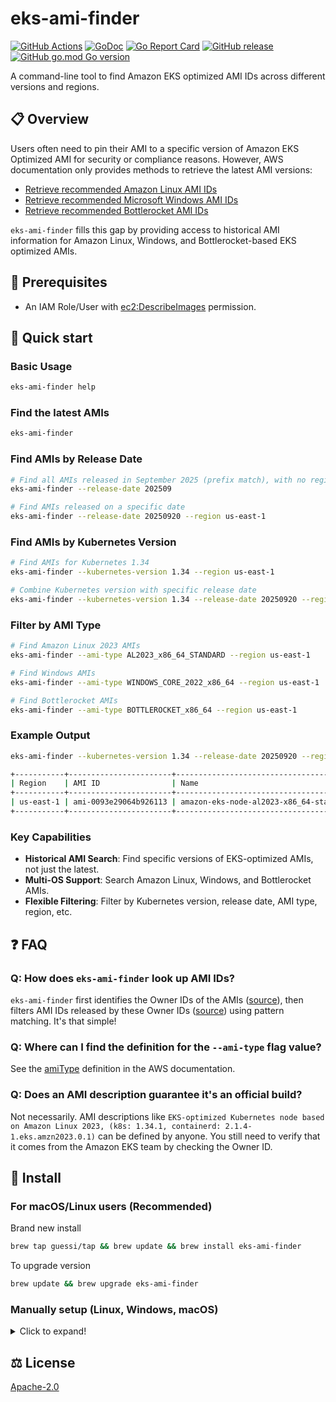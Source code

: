 # eks-ami-finder

[![GitHub Actions](https://github.com/guessi/eks-ami-finder/actions/workflows/go.yml/badge.svg?branch=main)](https://github.com/guessi/eks-ami-finder/actions/workflows/go.yml)
[![GoDoc](https://godoc.org/github.com/guessi/eks-ami-finder?status.svg)](https://godoc.org/github.com/guessi/eks-ami-finder)
[![Go Report Card](https://goreportcard.com/badge/github.com/guessi/eks-ami-finder)](https://goreportcard.com/report/github.com/guessi/eks-ami-finder)
[![GitHub release](https://img.shields.io/github/release/guessi/eks-ami-finder.svg)](https://github.com/guessi/eks-ami-finder/releases/latest)
[![GitHub go.mod Go version](https://img.shields.io/github/go-mod/go-version/guessi/eks-ami-finder)](https://github.com/guessi/eks-ami-finder/blob/main/go.mod)

A command-line tool to find Amazon EKS optimized AMI IDs across different versions and regions.

## 📋 Overview

Users often need to pin their AMI to a specific version of Amazon EKS Optimized AMI for security or compliance reasons. However, AWS documentation only provides methods to retrieve the latest AMI versions:

- [Retrieve recommended Amazon Linux AMI IDs](https://docs.aws.amazon.com/eks/latest/userguide/retrieve-ami-id.html)
- [Retrieve recommended Microsoft Windows AMI IDs](https://docs.aws.amazon.com/eks/latest/userguide/retrieve-windows-ami-id.html)
- [Retrieve recommended Bottlerocket AMI IDs](https://docs.aws.amazon.com/eks/latest/userguide/retrieve-ami-id-bottlerocket.html)

`eks-ami-finder` fills this gap by providing access to historical AMI information for Amazon Linux, Windows, and Bottlerocket-based EKS optimized AMIs.

## 🔢 Prerequisites

* An IAM Role/User with [ec2:DescribeImages](https://docs.aws.amazon.com/AWSEC2/latest/APIReference/API_DescribeImages.html) permission.

## 🚀 Quick start

### Basic Usage

```bash
eks-ami-finder help
```

### Find the latest AMIs

```bash
eks-ami-finder
```

### Find AMIs by Release Date

```bash
# Find all AMIs released in September 2025 (prefix match), with no region specify
eks-ami-finder --release-date 202509

# Find AMIs released on a specific date
eks-ami-finder --release-date 20250920 --region us-east-1
```

### Find AMIs by Kubernetes Version

```bash
# Find AMIs for Kubernetes 1.34
eks-ami-finder --kubernetes-version 1.34 --region us-east-1

# Combine Kubernetes version with specific release date
eks-ami-finder --kubernetes-version 1.34 --release-date 20250920 --region us-east-1
```

### Filter by AMI Type

```bash
# Find Amazon Linux 2023 AMIs
eks-ami-finder --ami-type AL2023_x86_64_STANDARD --region us-east-1

# Find Windows AMIs
eks-ami-finder --ami-type WINDOWS_CORE_2022_x86_64 --region us-east-1

# Find Bottlerocket AMIs
eks-ami-finder --ami-type BOTTLEROCKET_x86_64 --region us-east-1
```

### Example Output

```bash
eks-ami-finder --kubernetes-version 1.34 --release-date 20250920 --region us-east-1

+-----------+-----------------------+-------------------------------------------------------+---------------------------------------------------------------------------------------------------------------+--------------------------+--------------+
| Region    | AMI ID                | Name                                                  | Description                                                                                                   | DeprecationTime          | Architecture |
+-----------+-----------------------+-------------------------------------------------------+---------------------------------------------------------------------------------------------------------------+--------------------------+--------------+
| us-east-1 | ami-0093e29064b926113 | amazon-eks-node-al2023-x86_64-standard-1.34-v20250920 | EKS-optimized Kubernetes node based on Amazon Linux 2023, (k8s: 1.34.1, containerd: 2.1.4-1.eks.amzn2023.0.1) | 2027-09-24T00:36:26.000Z | x86_64       |
+-----------+-----------------------+-------------------------------------------------------+---------------------------------------------------------------------------------------------------------------+--------------------------+--------------+
```

### Key Capabilities

- **Historical AMI Search**: Find specific versions of EKS-optimized AMIs, not just the latest.
- **Multi-OS Support**: Search Amazon Linux, Windows, and Bottlerocket AMIs.
- **Flexible Filtering**: Filter by Kubernetes version, release date, AMI type, region, etc.

## ❓ FAQ

### Q: How does `eks-ami-finder` look up AMI IDs?

`eks-ami-finder` first identifies the Owner IDs of the AMIs ([source](hack/ami-owner-info-check.sh)), then filters AMI IDs released by these Owner IDs ([source](cmd/search.go)) using pattern matching. It's that simple!

### Q: Where can I find the definition for the `--ami-type` flag value?

See the [amiType](https://docs.aws.amazon.com/eks/latest/APIReference/API_Nodegroup.html#AmazonEKS-Type-Nodegroup-amiType) definition in the AWS documentation.

### Q: Does an AMI description guarantee it's an official build?

Not necessarily. AMI descriptions like `EKS-optimized Kubernetes node based on Amazon Linux 2023, (k8s: 1.34.1, containerd: 2.1.4-1.eks.amzn2023.0.1)` can be defined by anyone. You still need to verify that it comes from the Amazon EKS team by checking the Owner ID.

## 👷 Install

### For macOS/Linux users (Recommended)

Brand new install

```bash
brew tap guessi/tap && brew update && brew install eks-ami-finder
```

To upgrade version

```bash
brew update && brew upgrade eks-ami-finder
```

### Manually setup (Linux, Windows, macOS)

<details><!-- markdownlint-disable-line -->
<summary>Click to expand!</summary><!-- markdownlint-disable-line -->

#### For Linux users

```bash
curl -fsSL https://github.com/guessi/eks-ami-finder/releases/latest/download/eks-ami-finder-Linux-$(uname -m).tar.gz -o - | tar zxvf -
mv -vf ./eks-ami-finder /usr/local/bin/eks-ami-finder
```

#### For macOS users

```bash
curl -fsSL https://github.com/guessi/eks-ami-finder/releases/latest/download/eks-ami-finder-Darwin-$(uname -m).tar.gz -o - | tar zxvf -
mv -vf ./eks-ami-finder /usr/local/bin/eks-ami-finder
```

#### For Windows users

```powershell
$SRC = 'https://github.com/guessi/eks-ami-finder/releases/latest/download/eks-ami-finder-Windows-x86_64.tar.gz'
$DST = 'C:\Temp\eks-ami-finder-Windows-x86_64.tar.gz'
Invoke-RestMethod -Uri $SRC -OutFile $DST
```

</details>

## ⚖️ License

[Apache-2.0](LICENSE)
